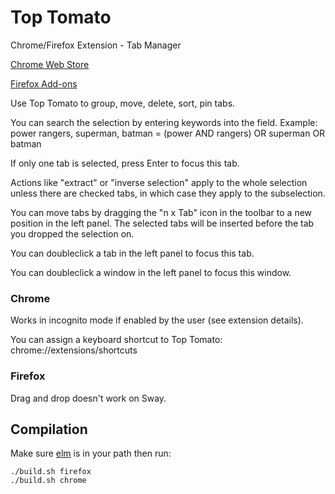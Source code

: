 # Top Tomato
Chrome/Firefox Extension - Tab Manager

[Chrome Web Store](https://chrome.google.com/webstore/detail/top-tomato/ncjlgbnopdeldjbdbcpgdepfifhpocip)

[Firefox Add-ons](https://addons.mozilla.org/en-US/firefox/addon/top-tomato/)


Use Top Tomato to group, move, delete, sort, pin tabs.

You can search the selection by entering keywords into the field.
Example: power rangers, superman, batman = (power AND rangers) OR superman OR batman

If only one tab is selected, press Enter to focus this tab.

Actions like "extract" or "inverse selection" apply to the whole selection unless there are checked tabs, in which case they apply to the subselection.

You can move tabs by dragging the "n x Tab" icon in the toolbar to a new position in the left panel. The selected tabs will be inserted before the tab you dropped the selection on.

You can doubleclick a tab in the left panel to focus this tab.

You can doubleclick a window in the left panel to focus this window.


### Chrome

Works in incognito mode if enabled by the user (see extension details).

You can assign a keyboard shortcut to Top Tomato: chrome://extensions/shortcuts


### Firefox

Drag and drop doesn't work on Sway.


## Compilation

Make sure [elm](https://elm-lang.org/) is in your path then run:

```
./build.sh firefox
./build.sh chrome
```
